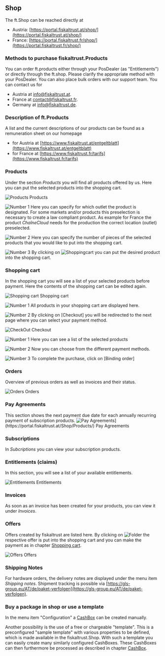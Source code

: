 ## Shop

The ft.Shop can be reached directly at 
- Austria: [https://portal.fiskaltrust.at/shop/](https://portal.fiskaltrust.at/shop/)
- France: [https://portal.fiskaltrust.fr/shop/](https://portal.fiskaltrust.fr/shop/)

### Methods to purchase fiskaltrust.Products

You can order ft.products either through your PosDealer (as "Entitlements") or directly through the ft.shop. Please clarify the appropriate method with your PosDealer. You can also place bulk orders with our support team. You can contact us for

- Austria at [info@fiskaltrust.at](mailto:info@fiskaltrust.at).
- France at [contact@fiskaltrust.fr](mailto:contact@fiskaltrust.fr).
- Germany at [info@fiskaltrust.de](mailto:info@fiskaltrust.de).

### Description of ft.Products

A list and the current descriptions of our products can be found as a remuneration sheet on our homepage 

- for Austria at [https://www.fiskaltrust.at/entgeltblatt](https://www.fiskaltrust.at/entgeltblatt)
- for France at [https://www.fiskaltrust.fr/tarifs](https://www.fiskaltrust.fr/tarifs)

### Products

Under the section _Products_ you will find all products offered by us. Here you can put the selected products into the shopping cart.

![Products](images/Shop/Products/001.png)
Products

![Number 1](../images/Numbers/1.png) Here you can specify for which outlet the product is designated. For some markets and/or products this preselection is necessary to create a law compliant product. As example for France the product _ChaîneCloud_ needs for the production the correct location (outlet) preselected.

![Number 2](../images/Numbers/2.png) Here you can specify the number of pieces of the selected products that you would like to put into the shopping cart.

![Number 3](../images/Numbers/3.png) By clicking on ![Shoppingcart](../images/Buttons/031.png "Shoppingcart") you can put the desired product into the shopping cart.

### Shopping cart<a name="shopping-cart"></a>

In the shopping cart you will see a list of your selected products before payment. Here the contents of the shopping cart can be edited again.

![Shopping cart](images/Shop/Cart/001.png)
Shopping cart

![Number 1](../images/Numbers/1.png) All products in your shopping cart are displayed here.

![Number 2](../images/Numbers/2.png) By clicking on \[Checkout\] you will be redirected to the next page where you can select your payment method.

![CheckOut](images/Shop/Checkout/001.png)
Checkout

![Number 1](../images/Numbers/1.png) Here you can see a list of the selected products

![Number 2](../images/Numbers/2.png) Now you can choose from the different payment methods.

![Number 3](../images/Numbers/3.png) To complete the purchase, click on \[Binding order\]

### Orders

Overview of previous orders as well as invoices and their status.

![Orders](images/Shop/Orders/001.png)
Orders

### Pay Agreements

This section shows the next payment due date for each annually recurring payment of subscription products.
![Pay Agreements](images/Shop/PayAgreements/001.png "https://portal.fiskaltrust.at/Shop/Products/")](https://portal.fiskaltrust.at/Shop/Products/)
Pay Agreements

### Subscriptions

In _Subcriptions_ you can view your subscription products.

### Entitlements (claims)

In this section, you will see a list of your available entitlements.

![Entitlements](images/Shop/Entitlements/001.png)
Entitlements

### Invoices

As soon as an invoice has been created for your products, you can view it under _Invoices_.

### Offers

Offers created by fiskaltrust are listed here. By clicking on ![Folder](../images/Buttons/032.png "Folder") the respective offer is put into the shopping cart and you can make the payment as in chapter [Shopping cart](#shopping-cart).  

![Offers](images/Shop/Quotes/001.png)
Offers

### Shipping Notes

For hardware orders, the delivery notes are displayed under the menu item _Shipping notes_. Shipment tracking is possible via [https://gls-group.eu/AT/de/paket-verfolgen](https://gls-group.eu/AT/de/paket-verfolgen).

### Buy a package in shop or use a template<a name="buy-package-in-shop-or-use-a-template"></a>

In the menu item "Configuration" a [CashBox](configuration.md#cashbox) can be created manually.

Another possibility is the use of a free or chargeable "template". This is a preconfigured "sample template" with various properties to be defined, which is made available in the fiskaltrust.Shop. With such a template you can easily create many similarly configured CashBoxes. These CashBoxes can then furthermore be processed as described in chapter [CashBox](configuration.md#cashbox).
